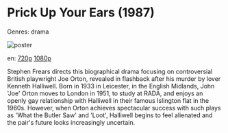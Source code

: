 # Prick Up Your Ears (1987)

Genres: drama

![poster](http://image.tmdb.org/t/p/w500/fSg0MPWzAgHFIEE740PJQEh814w.jpg)

en:
  [720p](magnet:?xt=urn:btih:A5215C873D3A70B4AE19895F015C9E1D0F327EED&tr=udp://glotorrents.pw:6969/announce&tr=udp://tracker.opentrackr.org:1337/announce&tr=udp://torrent.gresille.org:80/announce&tr=udp://tracker.openbittorrent.com:80&tr=udp://tracker.coppersurfer.tk:6969&tr=udp://tracker.leechers-paradise.org:6969&tr=udp://p4p.arenabg.ch:1337&tr=udp://tracker.internetwarriors.net:1337)
  [1080p](magnet:?xt=urn:btih:f3b3a6e6d7cd79d74c42d7d84c88157ff737abf5&dn=Prick+Up+Your+Ears+%281987%29+1080p+BrRip+x264+-+YIFY&tr=udp%3A%2F%2Ftracker.openbittorrent.com%3A80%2Fannounce&tr=udp%3A%2F%2Fglotorrents.pw%3A6969%2Fannounce&tr=udp%3A%2F%2Ftracker.openbittorrent.com%3A80%2Fannounce&tr=udp%3A%2F%2Ftracker.opentrackr.org%3A1337%2Fannounce&tr=udp%3A%2F%2Fzer0day.to%3A1337%2Fannounce&tr=udp%3A%2F%2Ftracker.coppersurfer.tk%3A6969%2Fannounce)
  


Stephen Frears directs this biographical drama focusing on controversial British playwright Joe Orton, revealed in flashback after his murder by lover Kenneth Halliwell.  Born in 1933 in Leicester, in the English Midlands, John 'Joe' Orton moves to  London in 1951, to study at RADA, and enjoys an openly gay relationship with Halliwell in their famous Islington flat in the 1960s. However, when Orton achieves spectacular success with such plays as 'What the Butler Saw' and 'Loot', Halliwell begins to feel alienated and the pair's future looks increasingly uncertain.